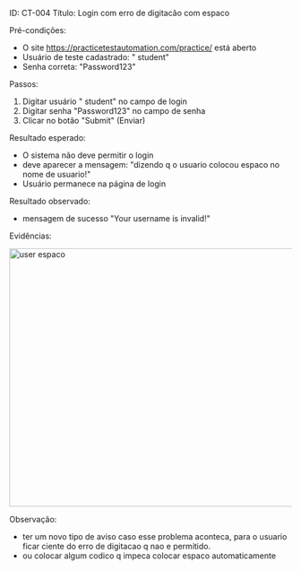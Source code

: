 ID: CT-004
Título: Login com erro de digitacão com espaco 

Pré-condições: 
- O site https://practicetestautomation.com/practice/ 
está aberto 
- Usuário de teste cadastrado: " student" 
- Senha correta: "Password123" 

Passos:
 1. Digitar usuário " student" no campo de login 
 2. Digitar senha "Password123" no campo de senha
 3. Clicar no botão "Submit" (Enviar) 
 
Resultado esperado:
- O sistema não deve permitir o login 
- deve aparecer a mensagem: "dizendo q o usuario colocou espaco no nome de usuario!" 
- Usuário permanece na página de login

Resultado observado:
- mensagem de sucesso "Your username is invalid!"
 
Evidências:

<img width="927" height="461" alt="user espaco" src="https://github.com/user-attachments/assets/70dec6a7-a4f1-4cc9-9ea9-ea5fea7578d8" />

Observação:
- ter um novo tipo de aviso caso esse problema aconteca, para o usuario ficar ciente do erro de digitacao q nao e permitido.
- ou colocar algum codico q impeca colocar espaco automaticamente
